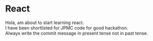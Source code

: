 # React
Hola, am about to start learning react.<br>
I have been shortlisted for JPMC code for good hackathon.
<br>Always write the commit message in present tense not in past tense.
